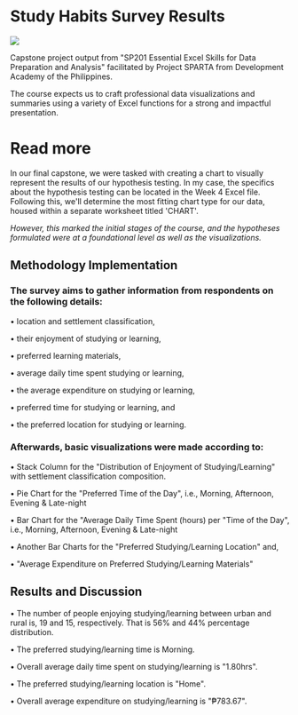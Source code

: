 # Study Habits Survey Results

![](https://github.com/jvenncpe/Study-Habits-Survey-Results/blob/main/images/colaste_juvendale_SP201B04_capstone.PNG)

Capstone project output from "SP201 Essential Excel Skills for Data Preparation and Analysis"
facilitated by Project SPARTA from Development Academy of the Philippines.

The course expects us to craft professional data visualizations and summaries using a variety of Excel functions for a strong and impactful presentation.

# Read more
In our final capstone, we were tasked with creating a chart to visually represent the results of our hypothesis testing. In my case, the specifics about the hypothesis testing can be located in the Week 4 Excel file. 
Following this, we'll determine the most fitting chart type for our data, housed within a separate worksheet titled 'CHART'.

*However, this marked the initial stages of the course, and the hypotheses formulated were at a foundational level as well as the visualizations.*






## Methodology Implementation
### The survey aims to gather information from respondents on the following details:

• location and settlement classification,

• their enjoyment of studying or learning,

• preferred learning materials,

• average daily time spent studying or learning,

• the average expenditure on studying or learning,

• preferred time for studying or learning, and

• the preferred location for studying or learning.




### Afterwards, basic visualizations were made according to:

• Stack Column for the "Distribution of Enjoyment of Studying/Learning" with settlement classification composition.

• Pie Chart for the "Preferred Time of the Day", i.e., Morning, Afternoon, Evening & Late-night

• Bar Chart for the "Average Daily Time Spent (hours) per "Time of the Day", i.e., Morning, Afternoon, Evening & Late-night

• Another Bar Charts for the "Preferred Studying/Learning Location" and,

• "Average Expenditure on Preferred Studying/Learning Materials"




## Results and Discussion

• The number of people enjoying studying/learning between urban and rural is, 19 and 15, respectively. That is 56% and 44% percentage distribution.

• The preferred studying/learning time is Morning.

• Overall average daily time spent on studying/learning is "1.80hrs".

• The preferred studying/learning location is "Home".

• Overall average expenditure on studying/learning is "₱783.67".
